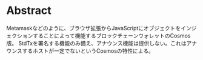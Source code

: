 # Abstract

Metamaskなどのように、ブラウザ拡張からJavaScriptにオブジェクトをインジェクションすることによって機能するブロックチェーンウォレットのCosmos版。
StdTxを署名する機能のみ備え、アナウンス機能は提供しない。これはアナウンスするホストが一定でないというCosmosの特性による。
